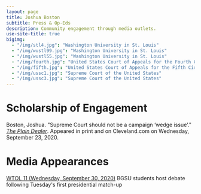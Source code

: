 ```yaml
---
layout: page
title: Joshua Boston
subtitle: Press & Op-Eds
description: Community engagement through media outlets.
use-site-title: true
bigimg:
  - "/img/stl4.jpg": "Washington University in St. Louis"
  - "/img/wustl99.jpg": "Washington University in St. Louis"
  - "/img/wustl55.jpg": "Washington University in St. Louis"
  - "/img/fourth.jpg": "United States Court of Appeals for the Fourth Circuit"
  - "/img/fifth.jpg": "United States Court of Appeals for the Fifth Circuit"
  - "/img/ussc1.jpg": "Supreme Court of the United States"
  - "/img/ussc3.jpg": "Supreme Court of the United States"
---
```


# Scholarship of Engagement

Boston, Joshua. "Supreme Court should not be a campaign ‘wedge issue'." <a href="https://www.cleveland.com/opinion/2020/09/supreme-court-should-not-be-a-campaign-wedge-issue-joshua-boston.html" target="_blank"><i>The Plain Dealer</i></a>. Appeared in print and on Cleveland.com on Wednesday, September 23, 2020.

# Media Appearances

<a href="https://www.wtol.com/article/news/bgsu-students-host-debate-in-response-to-first-presidential-debate/512-745236ca-1424-4371-b2e1-cd8a408ea890" target="_blank">WTOL 11 (Wednesday, September 30, 2020)</a> BGSU students host debate following Tuesday's first presidential match-up


